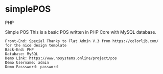 # simplePOS
PHP

Simple POS
This is a basic POS written in PHP Core with MySQL database.

```
Front-End: Special Thanks to Flat Admin V.3 from https://colorlib.com/ for the nice design template
Back-End: PHP
Database: MySQL
Demo Link: https://www.nosystems.online/project/pos
Demo Username: admin
Demo Passsword: password
```
